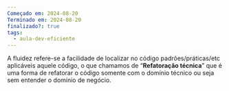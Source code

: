 ```yaml
---
Começado em: 2024-08-20
Terminado em: 2024-08-20
finalizado?: true
tags:
  - aula-dev-eficiente
---
```

A fluidez refere-se a facilidade de localizar no código padrões/práticas/etc aplicáveis aquele código, o que chamamos de “**Refatoração técnica**” que é uma forma de refatorar o código somente com o domínio técnico ou seja sem entender o domínio de negócio.
